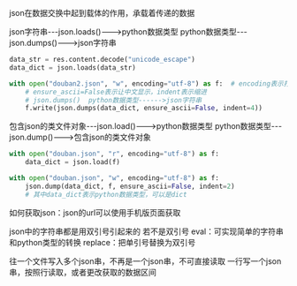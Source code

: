 json在数据交换中起到载体的作用，承载着传递的数据

json字符串---json.loads()--->python数据类型
python数据类型---json.dumps()--->json字符串
```python
data_str = res.content.decode("unicode_escape")
data_dict = json.loads(data_str)

with open("douban2.json", "w", encoding="utf-8") as f:  # encoding表示打开文件方式
    # ensure_ascii=False表示让中文显示，indent表示缩进
    # json.dumps()  python数据类型------>json字符串
    f.write(json.dumps(data_dict, ensure_ascii=False, indent=4))
```


包含json的类文件对象---json.load()--->python数据类型
python数据类型---json.dump()--->包含json的类文件对象

```python
with open("douban.json", "r", encoding="utf-8") as f:
    data_dict = json.load(f)

with open("douban.json", "w", encoding="utf-8") as f:
    json.dump(data_dict, f, ensure_ascii=False, indent=2)
    # 其中data_dict表示python数据类型，可以是dict  
```
如何获取json：json的url可以使用手机版页面获取

json中的字符串都是用双引号引起来的
    若不是双引号
    eval：可实现简单的字符串和python类型的转换
    replace：把单引号替换为双引号

往一个文件写入多个json串，不再是一个json串，不可直接读取
一行写一个json串，按照行读取，或者更改获取的数据区间


